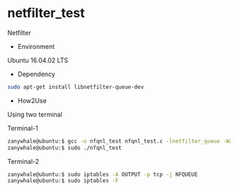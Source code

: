 # netfilter_test
Netfilter

* Environment

Ubuntu 16.04.02 LTS

* Dependency
```sh
sudo apt-get install libnetfilter-queue-dev
```

* How2Use

Using two terminal

Terminal-1
```sh
zanywhale@ubuntu:$ gcc -o nfqnl_test nfqnl_test.c -lnetfilter_queue -Wall
zanywhale@ubuntu:$ sudo ./nfqnl_test
```

Terminal-2
```sh
zanywhale@ubuntu:$ sudo iptables -A OUTPUT -p tcp -j NFQUEUE
zanywhale@ubuntu:$ sudo iptables -F
```


